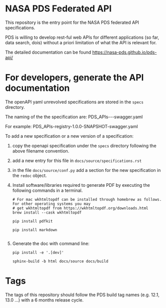 # NASA PDS Federated API

This repository is the entry point for the NASA PDS federated API specifications.

PDS is willing to develop rest-ful web APIs for different applications (so far, data search, dois) without a priori limitation of what the API is relevant for.

The detailed documentation can be found https://nasa-pds.github.io/pds-api/


# For developers, generate the API documentation

The openAPI yaml unrevolved specifications are stored in the `specs` directory.

The naming of the the specification are:
    PDS_APIs-<application>-<version>-swagger.yaml

For example:
    PDS_APIs-registry-1.0.0-SNAPSHOT-swagger.yaml
    
To add a new specification or a new version of a specification:

1. copy the openapi specification under the `specs` directory following the above filename convention.
2. add a new entry for this file in `docs/source/specifications.rst`
3. in the file `docs/source/conf.py` add a section for the new specification in the `redoc` object.
4. Install software/libraries required to generate PDF by executing the following commands in a terminal.

    ```
    # For mac wkhtmltopdf can be installed through homebrew as follows. For other operating systems you may
    # get wkhtmltopdf from https://wkhtmltopdf.org/downloads.html
    brew install --cask wkhtmltopdf
   
    pip install pdfkit
   
    pip install markdown
      
    ```
5. Generate the doc with command line:
    
    ```
    pip install -e '.[dev]'

    sphinx-build -b html docs/source docs/build

    ```

# Tags

The tags of this repository should follow the PDS build tag names (e.g. 12.1, 13.0 ...) with a 6 months release cycle.